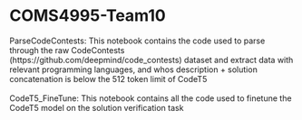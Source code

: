 <h1>COMS4995-Team10</h1>
ParseCodeContests: This notebook contains the code used to parse through the raw CodeContests (https://github.com/deepmind/code_contests) dataset and 
extract data with relevant programming languages, and whos description + solution concatenation is below the 512 token limit of CodeT5
<br /><br />
CodeT5_FineTune: This notebook contains all the code used to finetune the CodeT5 model on the solution verification task
